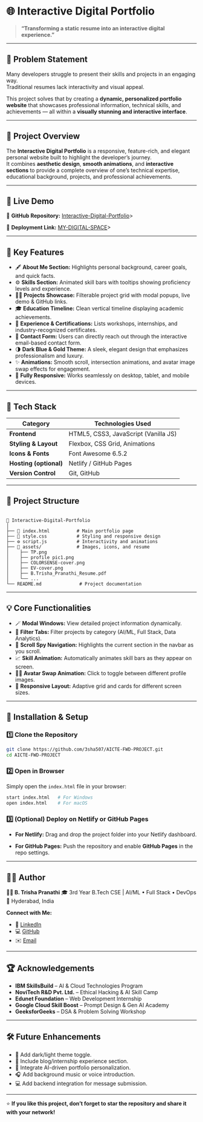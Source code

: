 # 🌐 Interactive Digital Portfolio

> **“Transforming a static resume into an interactive digital experience.”**

---

## 🧩 Problem Statement

Many developers struggle to present their skills and projects in an engaging way.  
Traditional resumes lack interactivity and visual appeal.  

This project solves that by creating a **dynamic, personalized portfolio website** that showcases professional information, technical skills, and achievements — all within a **visually stunning and interactive interface**.

---

## 🚀 Project Overview

The **Interactive Digital Portfolio** is a responsive, feature-rich, and elegant personal website built to highlight the developer’s journey.  
It combines **aesthetic design**, **smooth animations**, and **interactive sections** to provide a complete overview of one’s technical expertise, educational background, projects, and professional achievements.

---

## 🎨 Live Demo
 
📂 **GitHub Repository:** [Interactive-Digital-Portfolio](https://github.com/3sha507/AICTE-FWD-PROJECT)>

🔗 **Deployment Link:** [MY-DIGITAL-SPACE](https://3sha507.github.io/AICTE-FWD-PROJECT/)>

---

## 🧠 Key Features

- 🖋️ **About Me Section:** Highlights personal background, career goals, and quick facts.  
- ⚙️ **Skills Section:** Animated skill bars with tooltips showing proficiency levels and experience.  
- 🧑‍💻 **Projects Showcase:** Filterable project grid with modal popups, live demo & GitHub links.  
- 🎓 **Education Timeline:** Clean vertical timeline displaying academic achievements.  
- 🧾 **Experience & Certifications:** Lists workshops, internships, and industry-recognized certificates.  
- 💬 **Contact Form:** Users can directly reach out through the interactive email-based contact form.  
- 🌗 **Dark Blue & Gold Theme:** A sleek, elegant design that emphasizes professionalism and luxury.  
- ✨ **Animations:** Smooth scroll, intersection animations, and avatar image swap effects for engagement.  
- 📱 **Fully Responsive:** Works seamlessly on desktop, tablet, and mobile devices.

---

## 🧩 Tech Stack

| Category | Technologies Used |
|-----------|-------------------|
| **Frontend** | HTML5, CSS3, JavaScript (Vanilla JS) |
| **Styling & Layout** | Flexbox, CSS Grid, Animations |
| **Icons & Fonts** | Font Awesome 6.5.2 |
| **Hosting (optional)** | Netlify / GitHub Pages |
| **Version Control** | Git, GitHub |

---

## 📂 Project Structure

```

📁 Interactive-Digital-Portfolio
│
├── 📄 index.html          # Main portfolio page
├── 🎨 style.css           # Styling and responsive design
├── ⚙️ script.js           # Interactivity and animations
├── 📁 assets/             # Images, icons, and resume
│    ├── TP.png
│    ├── profile pic1.png
│    ├── COLORSENSE-cover.png
│    ├── EV-cover.png
│    ├── B.Trisha_Pranathi_Resume.pdf
│    └── ...
└── README.md              # Project documentation

````

---

## 💡 Core Functionalities

- 🪄 **Modal Windows:** View detailed project information dynamically.  
- 🧩 **Filter Tabs:** Filter projects by category (AI/ML, Full Stack, Data Analytics).  
- 🧭 **Scroll Spy Navigation:** Highlights the current section in the navbar as you scroll.  
- 📈 **Skill Animation:** Automatically animates skill bars as they appear on screen.  
- 👩‍🎨 **Avatar Swap Animation:** Click to toggle between different profile images.  
- 🧍 **Responsive Layout:** Adaptive grid and cards for different screen sizes.

---

## 🧾 Installation & Setup

### 1️⃣ Clone the Repository
```bash
git clone https://github.com/3sha507/AICTE-FWD-PROJECT.git
cd AICTE-FWD-PROJECT
````

### 2️⃣ Open in Browser

Simply open the `index.html` file in your browser:

```bash
start index.html   # For Windows
open index.html    # For macOS
```

### 3️⃣ (Optional) Deploy on Netlify or GitHub Pages

* **For Netlify:**
  Drag and drop the project folder into your Netlify dashboard.

* **For GitHub Pages:**
  Push the repository and enable **GitHub Pages** in the repo settings.

---

## 👩‍💻 Author

**🧑‍💼 B. Trisha Pranathi**
🎓 3rd Year B.Tech CSE | AI/ML • Full Stack • DevOps
📍 Hyderabad, India

**Connect with Me:**

* 💼 [LinkedIn](https://www.linkedin.com/in/b-trisha-pranathi-1976322a5/)
* 💻 [GitHub](https://github.com/3sha507)
* ✉️ [Email](mailto:trishapranathi@gmail.com)

---

## 🏆 Acknowledgements

* **IBM SkillsBuild** – AI & Cloud Technologies Program
* **NoviTech R&D Pvt. Ltd.** – Ethical Hacking & AI Skill Camp
* **Edunet Foundation** – Web Development Internship
* **Google Cloud Skill Boost** – Prompt Design & Gen AI Academy
* **GeeksforGeeks** – DSA & Problem Solving Workshop

---

## 🛠️ Future Enhancements

* 🌙 Add dark/light theme toggle.
* 🧭 Include blog/internship experience section.
* 🧬 Integrate AI-driven portfolio personalization.
* 🎧 Add background music or voice introduction.
* 💻 Add backend integration for message submission.

---

⭐ **If you like this project, don’t forget to star the repository and share it with your network!**

```

